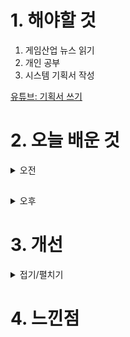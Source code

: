 
# 1. 해야할 것

1. 게임산업 뉴스 읽기 
2. 개인 공부  
3. 시스템 기획서 작성

[유튜브: 기획서 쓰기](https://www.youtube.com/watch?v=ERxpu3Bf_8g)



# 2. 오늘 배운 것

<details>
<summary>오전</summary>

## 기획서 작성법
![image](https://github.com/JM94Ent/TIL-WIL/assets/143363550/4384da9f-c3c2-4c70-b25d-31f7bcbf9e50)

기획노트

![image](https://github.com/JM94Ent/TIL-WIL/assets/143363550/d07aa34e-5cbe-4b45-b053-1788e16f44a4)



</details>

##

<details>
<summary>오후</summary>


</details>




# 3. 개선


<details>
<summary>접기/펼치기</summary>


</details>



# 4. 느낀점


